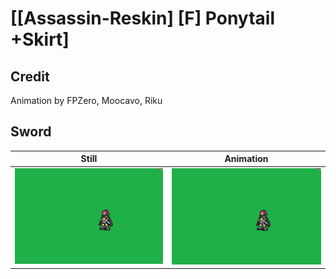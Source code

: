 # [\[Assassin-Reskin\] \[F\] Ponytail +Skirt]

## Credit

Animation by FPZero, Moocavo, Riku
	
## Sword

| Still | Animation |
| :---: | :-------: |
| ![Sword still](./Sword_000.png) | ![Sword animation](./Sword.gif) |
